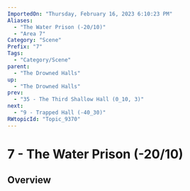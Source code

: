 ```yaml
---
ImportedOn: "Thursday, February 16, 2023 6:10:23 PM"
Aliases:
  - "The Water Prison (-20/10)"
  - "Area 7"
Category: "Scene"
Prefix: "7"
Tags:
  - "Category/Scene"
parent:
  - "The Drowned Halls"
up:
  - "The Drowned Halls"
prev:
  - "35 - The Third Shallow Hall (0_10, 3)"
next:
  - "9 - Trapped Hall (-40_30)"
RWtopicId: "Topic_9370"
---
```

# 7 - The Water Prison (-20/10)
## Overview
